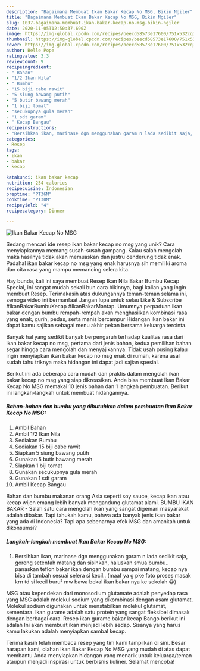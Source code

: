 ```yaml
---
description: "Bagaimana Membuat Ikan Bakar Kecap No MSG, Bikin Ngiler"
title: "Bagaimana Membuat Ikan Bakar Kecap No MSG, Bikin Ngiler"
slug: 1037-bagaimana-membuat-ikan-bakar-kecap-no-msg-bikin-ngiler
date: 2020-11-05T12:50:37.690Z
image: https://img-global.cpcdn.com/recipes/beecd58573e17600/751x532cq70/ikan-bakar-kecap-no-msg-foto-resep-utama.jpg
thumbnail: https://img-global.cpcdn.com/recipes/beecd58573e17600/751x532cq70/ikan-bakar-kecap-no-msg-foto-resep-utama.jpg
cover: https://img-global.cpcdn.com/recipes/beecd58573e17600/751x532cq70/ikan-bakar-kecap-no-msg-foto-resep-utama.jpg
author: Belle Pope
ratingvalue: 3.3
reviewcount: 9
recipeingredient:
- " Bahan"
- "1/2 Ikan Nila"
- " Bumbu"
- "15 biji cabe rawit"
- "5 siung bawang putih"
- "5 butir bawang merah"
- "1 biji tomat"
- "secukupnya gula merah"
- "1 sdt garam"
- " Kecap Bangau"
recipeinstructions:
- "Bersihkan ikan, marinase dgn menggunakan garam n lada sedikit saja, goreng setenfah matang dan sisihkan, haluskan smua bumbu.. panaskan teflon bakar ikan dengan bumbu sampai matang, kecap nya bisa di tambah sesuai selera si kecil.. (maaf ya g pke foto proses masak krn td si kecil buru² mw bawa bekal ikan bakar nya ke sekolah 😀)"
categories:
- Resep
tags:
- ikan
- bakar
- kecap

katakunci: ikan bakar kecap 
nutrition: 254 calories
recipecuisine: Indonesian
preptime: "PT36M"
cooktime: "PT30M"
recipeyield: "4"
recipecategory: Dinner

---
```



![Ikan Bakar Kecap No MSG](https://img-global.cpcdn.com/recipes/beecd58573e17600/751x532cq70/ikan-bakar-kecap-no-msg-foto-resep-utama.jpg)

Sedang mencari ide resep ikan bakar kecap no msg yang unik? Cara menyiapkannya memang susah-susah gampang. Kalau salah mengolah maka hasilnya tidak akan memuaskan dan justru cenderung tidak enak. Padahal ikan bakar kecap no msg yang enak harusnya sih memiliki aroma dan cita rasa yang mampu memancing selera kita.

Hay bunda, kali ini saya membuat Resep Ikan Nila Bakar Bumbu Kecap Special, ini sangat mudah sekali bun cara bikinnya, bagi kalian yang ingin membuat Resep. Terimakasih atas dukungannya teman-teman selama ini, semoga video ini bermanfaat Jangan lupa untuk selau Like &amp; Subscribe #IkanBakarBumbuKecap #IkanBakarMantap. Umumnya perpaduan ikan bakar dengan bumbu rempah-rempah akan menghasilkan kombinasi rasa yang enak, gurih, pedas, serta manis bercampur Hidangan ikan bakar ini dapat kamu sajikan sebagai menu akhir pekan bersama keluarga tercinta.

Banyak hal yang sedikit banyak berpengaruh terhadap kualitas rasa dari ikan bakar kecap no msg, pertama dari jenis bahan, kedua pemilihan bahan segar hingga cara mengolah dan menyajikannya. Tidak usah pusing kalau ingin menyiapkan ikan bakar kecap no msg enak di rumah, karena asal sudah tahu triknya maka hidangan ini dapat jadi sajian spesial.


Berikut ini ada beberapa cara mudah dan praktis dalam mengolah ikan bakar kecap no msg yang siap dikreasikan. Anda bisa membuat Ikan Bakar Kecap No MSG memakai 10 jenis bahan dan 1 langkah pembuatan. Berikut ini langkah-langkah untuk membuat hidangannya.

<!--inarticleads1-->

##### Bahan-bahan dan bumbu yang dibutuhkan dalam pembuatan Ikan Bakar Kecap No MSG:

1. Ambil  Bahan
1. Ambil 1/2 Ikan Nila
1. Sediakan  Bumbu
1. Sediakan 15 biji cabe rawit
1. Siapkan 5 siung bawang putih
1. Gunakan 5 butir bawang merah
1. Siapkan 1 biji tomat
1. Gunakan secukupnya gula merah
1. Gunakan 1 sdt garam
1. Ambil  Kecap Bangau


Bahan dan bumbu makanan orang Asia seperti soy sauce, kecap ikan atau kecap wijen emang lebih banyak mengandung glutamat alami. BUMBU IKAN BAKAR - Salah satu cara mengolah ikan yang sangat digemari masyarakat adalah dibakar. Tapi tahukah kamu, bahwa ada banyak jenis ikan bakar yang ada di Indonesia? Tapi apa sebenarnya efek MSG dan amankah untuk dikonsumsi? 

<!--inarticleads2-->

##### Langkah-langkah membuat Ikan Bakar Kecap No MSG:

1. Bersihkan ikan, marinase dgn menggunakan garam n lada sedikit saja, goreng setenfah matang dan sisihkan, haluskan smua bumbu.. panaskan teflon bakar ikan dengan bumbu sampai matang, kecap nya bisa di tambah sesuai selera si kecil.. (maaf ya g pke foto proses masak krn td si kecil buru² mw bawa bekal ikan bakar nya ke sekolah 😀)


MSG atau kependekan dari monosodium glutamate adalah penyedap rasa yang MSG adalah molekul sodium yang dikombinasi dengan asam glutamat. Molekul sodium digunakan untuk menstabilkan molekul glutamat, sementara. Ikan gurame adalah satu protein yang sangat fleksibel dimasak dengan berbagai cara. Resep ikan gurame bakar kecap Bango berikut ini adalah Ini akan membuat ikan menjadi lebih sedap. Sisanya yang harus kamu lakukan adalah menyiapkan sambal kecap. 

Terima kasih telah membaca resep yang tim kami tampilkan di sini. Besar harapan kami, olahan Ikan Bakar Kecap No MSG yang mudah di atas dapat membantu Anda menyiapkan hidangan yang menarik untuk keluarga/teman ataupun menjadi inspirasi untuk berbisnis kuliner. Selamat mencoba!
